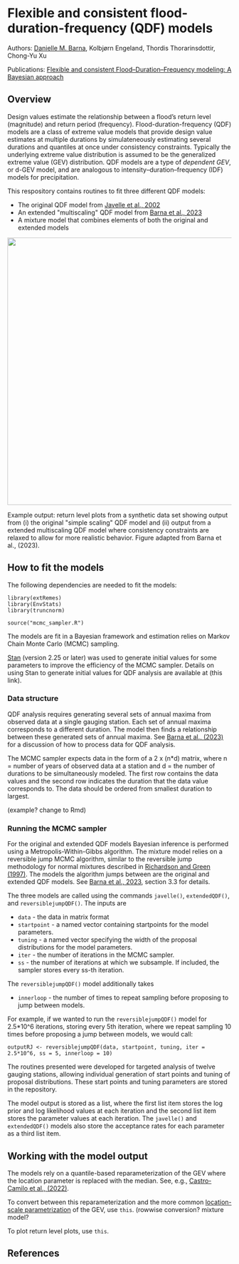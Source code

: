 # Flexible and consistent flood-duration-frequency (QDF) models

Authors: [Danielle M. Barna](https://scholar.google.com/citations?hl=no&user=homV8wQAAAAJ), Kolbjørn Engeland, Thordis Thorarinsdottir, Chong-Yu Xu

Publications: [Flexible and consistent Flood–Duration–Frequency modeling: A Bayesian approach](https://www.sciencedirect.com/science/article/pii/S0022169423003906#b34)

## Overview
Design values estimate the relationship between a flood’s return level (magnitude) and return period (frequency). Flood-duration-frequency (QDF) models are a class of extreme value models that provide design value estimates at multiple durations by simulateneously estimating several durations and quantiles at once under consistency constraints.  Typically the underlying extreme value distribution is assumed to be the generalized extreme value (GEV) distribution. QDF models are a type of *dependent GEV*, or d-GEV model, and are analogous to intensity–duration–frequency (IDF) models for precipitation.

This respository contains routines to fit three different QDF models:
- The original QDF model from [Javelle et al., 2002](https://www.sciencedirect.com/science/article/pii/S0022169401005777)
- An extended "multiscaling" QDF model from [Barna et al., 2023](https://www.sciencedirect.com/science/article/pii/S0022169423003906#b34)
- A mixture model that combines elements of both the original and extended models

<img src="https://github.com/ClimDesign/QDF/assets/49793254/ee515bf8-0c44-4436-88e0-44b1ea58c726" width="600">

Example output: return level plots from a synthetic data set showing output from (i) the original "simple scaling" QDF model and (ii) output from a extended multiscaling QDF model where consistency constraints are relaxed to allow for more realistic behavior. Figure adapted from Barna et al., (2023).

## How to fit the models
The following dependencies are needed to fit the models:
```
library(extRemes)
library(EnvStats)
library(truncnorm)

source("mcmc_sampler.R")
```
The models are fit in a Bayesian framework and estimation relies on Markov Chain Monte Carlo (MCMC) sampling.

[Stan](https://mc-stan.org/) (version 2.25 or later) was used to generate initial values for some parameters to improve the efficiency of the MCMC sampler. Details on using Stan to generate initial values for QDF analysis are available at (this link).

### Data structure
QDF analysis requires generating several sets of annual maxima from observed data at a single gauging station. Each set of annual maxima corresponds to a different duration. The model then finds a relationship between these generated sets of annual maxima. See [Barna et al., (2023)](https://www.sciencedirect.com/science/article/pii/S0022169423003906#b34) for a discussion of how to process data for QDF analysis.  

The MCMC sampler expects data in the form of a 2 x (n*d) matrix, where n = number of years of observed data at a station and d = the number of durations to be simultaneously modeled. The first row contains the data values and the second row indicates the duration that the data value corresponds to. The data should be ordered from smallest duration to largest. 

(example? change to Rmd)

### Running the MCMC sampler
For the original and extended QDF models Bayesian inference is performed using a Metropolis-Within-Gibbs algorithm. The mixture model relies on a reversible jump MCMC algorithm, similar to the reversible jump methodology for normal mixtures described in [Richardson and Green (1997)](https://academic.oup.com/jrsssb/article/59/4/731/7083042). The models the algorithm jumps between are the original and extended QDF models. See [Barna et al., 2023](https://www.sciencedirect.com/science/article/pii/S0022169423003906#b34), section 3.3 for details.

The three models are called using the commands `javelle()`, `extendedQDF()`, and `reversiblejumpQDF()`. The inputs are
- `data` - the data in matrix format
- `startpoint` - a named vector containing startpoints for the model parameters. 
- `tuning` - a named vector specifying the width of the proposal distributions for the model parameters.
- `iter` - the number of iterations in the MCMC sampler.
- `ss` - the number of iterations at which we subsample. If included, the sampler stores every ss-th iteration.

The `reversiblejumpQDF()` model additionally takes 
- `innerloop` - the number of times to repeat sampling before proposing to jump between models.

For example, if we wanted to run the `reversiblejumpQDF()` model for 2.5*10^6 iterations, storing every 5th iteration, where we repeat sampling 10 times before proposing a jump between models, we would call:
```
outputRJ <- reversiblejumpQDF(data, startpoint, tuning, iter = 2.5*10^6, ss = 5, innerloop = 10)
```

The routines presented were developed for targeted analysis of twelve gauging stations, allowing individual generation of start points and tuning of proposal distributions. These start points and tuning parameters are stored in the repository. 

The model output is stored as a list, where the first list item stores the log prior and log likelihood values at each iteration and the second list item stores the parameter values at each iteration. The `javelle()` and `extendedQDF()` models also store the acceptance rates for each parameter as a third list item.

## Working with the model output
The models rely on a quantile-based reparameterization of the GEV where the location parameter is replaced with the median. See, e.g., [Castro-Camilo et al., (2022)](https://onlinelibrary.wiley.com/doi/full/10.1002/env.2742). 

To convert between this reparameterization and the more common [location-scale parametrization](https://en.wikipedia.org/wiki/Generalized_extreme_value_distribution) of the GEV, use `this`. (rowwise conversion? mixture model?

To plot return level plots, use `this`. 

## References

